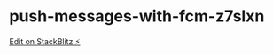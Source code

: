# push-messages-with-fcm-z7slxn

[Edit on StackBlitz ⚡️](https://stackblitz.com/edit/push-messages-with-fcm-z7slxn)